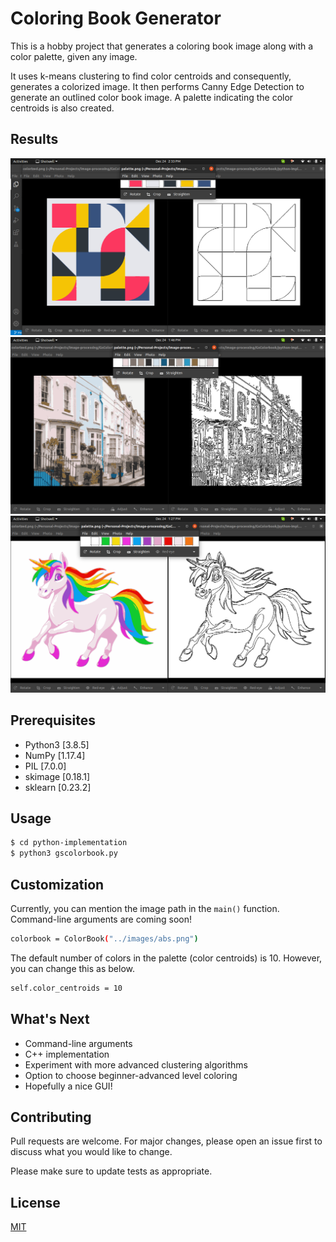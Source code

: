 # Coloring Book Generator

This is a hobby project that generates a coloring book image along with a color palette, given any image.

It uses k-means clustering to find color centroids and consequently, generates a colorized image. It then performs Canny Edge Detection to generate an outlined color book image. A palette indicating the color centroids is also created.

## Results
![](results/result8.png)
![](results/result5.png)
![](results/result1.png)

## Prerequisites
* Python3 [3.8.5]
* NumPy [1.17.4]
* PIL [7.0.0]
* skimage [0.18.1]
* sklearn [0.23.2]

## Usage
```bash
$ cd python-implementation
$ python3 gscolorbook.py
```

## Customization

Currently, you can mention the image path in the `main()` function. Command-line arguments are coming soon!

```bash
colorbook = ColorBook("../images/abs.png")
```
The default number of colors in the palette (color centroids) is 10. However, you can change this as below.

```bash
self.color_centroids = 10
```

## What's Next

* Command-line arguments
* C++ implementation
* Experiment with more advanced clustering algorithms
* Option to choose beginner-advanced level coloring
* Hopefully a nice GUI!

## Contributing
Pull requests are welcome. For major changes, please open an issue first to discuss what you would like to change.

Please make sure to update tests as appropriate.

## License
[MIT](https://choosealicense.com/licenses/mit/)
